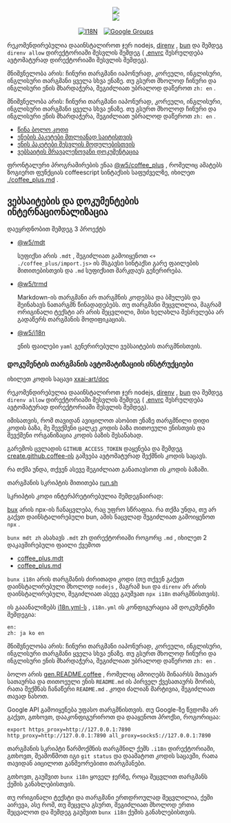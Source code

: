 <p align="center"><a href="https://xxai.art"><img src="https://cdn.jsdelivr.net/gh/xxai-art/doc/logo.svg"/></a><br/><a href="https://xxai.art"><img src="https://cdn.jsdelivr.net/gh/xxai-art/doc/xxai.svg"/></a></p><p align="center"><a href="https://github.com/xxai-art/doc#readme"><img alt="I18N" src="https://cdn.jsdelivr.net/gh/wactax/img/t.svg"/></a>　<a href="https://groups.google.com/u/0/g/xxai-art"><img alt="Google Groups" src="https://cdn.jsdelivr.net/gh/wactax/img/g-groups.svg"/></a></p>

რეკომენდირებულია დააინსტალიროთ ჯერ nodejs, [direnv](https://direnv.net) , [bun](https://github.com/oven-sh/bun) და შემდეგ `direnv allow` დირექტორიაში შესვლის შემდეგ ( [.envrc](https://github.com/xxai-art/doc/blob/main/.envrc) შესრულდება ავტომატურად დირექტორიაში შესვლის შემდეგ).

მნიშვნელობა არის: ჩინური თარგმანი იაპონურად, კორეული, ინგლისური, ინგლისური თარგმანი ყველა სხვა ენაზე. თუ გსურთ მხოლოდ ჩინური და ინგლისური ენის მხარდაჭერა, შეგიძლიათ უბრალოდ დაწეროთ `zh: en` .

მნიშვნელობა არის: ჩინური თარგმანი იაპონურად, კორეული, ინგლისური, ინგლისური თარგმანი ყველა სხვა ენაზე. თუ გსურთ მხოლოდ ჩინური და ინგლისური ენის მხარდაჭერა, შეგიძლიათ უბრალოდ დაწეროთ `zh: en` .

* [წინა ბოლო კოდი](https://github.com/xxai-art/web)
* [ენების პაკეტები მთლიანად საიტისთვის](https://github.com/xxai-art/web/tree/main/i18n)
* [ენის პაკეტები შესვლის მოდულებისთვის](https://github.com/wacpkg/user/tree/main/ui.i18n)
* [ვებსაიტის მრავალენოვანი დოკუმენტაცია](https://github.com/xxai-doc)

ფრონტალური პროგრამირების ენაა [@w5/coffee_plus](http://npmjs.com/@w5/coffee_plus) , რომელიც ამატებს ზოგიერთ ფუნქციას coffeescript სინტაქსის საფუძველზე, იხილეთ [./coffee_plus.md](./coffee_plus.md) .

## ვებსაიტების და დოკუმენტების ინტერნაციონალიზაცია

დაეყრდნობით შემდეგ 3 პროექტს

* [@w5/mdt](https://www.npmjs.com/package/@w5/mdt)

  სუფიქსი არის `.mdt` , შეგიძლიათ გამოიყენოთ `<+ ./coffee_plus/import.js>` ის მსგავსი სინტაქსი გარე ფაილების მითითებისთვის და `.md` სუფიქსით მარკდაუს გენერირება.

* [@w5/trmd](https://www.npmjs.com/package/@w5/trmd)

  Markdown-ის თარგმანი არ თარგმნის კოდებსა და ბმულებს და შეინახავს ნათარგმნ წინადადებებს. თუ თარგმანი შეცვლილია, მაგრამ ორიგინალი ტექსტი არ არის შეცვლილი, მისი ხელახლა შესრულება არ გადაწერს თარგმანის მოდიფიკაციას.

* [@w5/i18n](https://www.npmjs.com/package/@w5/i18n)

  ენის ფაილები `yaml` გენერირებული ვებსაიტების თარგმნისთვის.

### დოკუმენტის თარგმანის ავტომატიზაციის ინსტრუქციები

იხილეთ კოდის საცავი [xxai-art/doc](https://github.com/xxai-art/doc)

რეკომენდირებულია დააინსტალიროთ ჯერ nodejs, [direnv](https://direnv.net) , [bun](https://github.com/oven-sh/bun) და შემდეგ `direnv allow` დირექტორიაში შესვლის შემდეგ ( [.envrc](https://github.com/xxai-art/doc/blob/main/.envrc) შესრულდება ავტომატურად დირექტორიაში შესვლის შემდეგ).

იმისათვის, რომ თავიდან ავიცილოთ ასობით ენაზე თარგმნილი დიდი კოდის ბაზა, მე შევქმენი ცალკე კოდის ბაზა თითოეული ენისთვის და შევქმენი ორგანიზაცია კოდის ბაზის შესანახად.

გარემოს ცვლადის `GITHUB_ACCESS_TOKEN` დაყენება და შემდეგ [create.github.coffee-ის](https://github.com/xxai-art/doc/blob/main/create.github.coffee) გაშვება ავტომატურად შექმნის კოდის საცავს.

რა თქმა უნდა, თქვენ ასევე შეგიძლიათ განათავსოთ ის კოდის ბაზაში.

თარგმანის სკრიპტის მითითება [run.sh](https://github.com/xxai-art/doc/blob/main/run.sh)

სკრიპტის კოდი ინტერპრეტირებულია შემდეგნაირად:

[bux](https://bun.sh/docs/cli/bunx) არის npx-ის ჩანაცვლება, რაც უფრო სწრაფია. რა თქმა უნდა, თუ არ გაქვთ დაინსტალირებული bun, ამის ნაცვლად შეგიძლიათ გამოიყენოთ `npx` .

`bunx mdt zh` ასახავს `.mdt` zh დირექტორიაში როგორც `.md` , იხილეთ 2 დაკავშირებული ფაილი ქვემოთ

* [coffee_plus.mdt](https://github.com/xxai-doc/zh/blob/main/coffee_plus.mdt)
* [coffee_plus.md](https://github.com/xxai-doc/zh/blob/main/coffee_plus.md)

`bunx i18n` არის თარგმანის ძირითადი კოდი (თუ თქვენ გაქვთ დაინსტალირებული მხოლოდ `nodejs` , მაგრამ `bun` და `direnv` არ არის დაინსტალირებული, შეგიძლიათ ასევე გაუშვათ `npx i18n` თარგმნისთვის).

ის გააანალიზებს [i18n.yml-ს](https://github.com/xxai-art/doc/blob/main/i18n.yml) , `i18n.yml` ის კონფიგურაცია ამ დოკუმენტში შემდეგია:

```
en:
zh: ja ko en
```

მნიშვნელობა არის: ჩინური თარგმანი იაპონურად, კორეული, ინგლისური, ინგლისური თარგმანი ყველა სხვა ენაზე. თუ გსურთ მხოლოდ ჩინური და ინგლისური ენის მხარდაჭერა, შეგიძლიათ უბრალოდ დაწეროთ `zh: en` .

ბოლო არის [gen.README.coffee](https://github.com/xxai-art/doc/blob/main/gen.README.coffee) , რომელიც ამოიღებს შინაარსს მთავარ სათაურსა და თითოეული ენის `README.md` ის პირველ ქვესათაურს შორის, რათა შექმნას ჩანაწერი `README.md` . კოდი ძალიან მარტივია, შეგიძლიათ თავად ნახოთ.

Google API გამოიყენება უფასო თარგმნისთვის. თუ Google-ზე წვდომა არ გაქვთ, გთხოვთ, დააკონფიგურიროთ და დააყენოთ პროქსი, როგორიცაა:

```
export https_proxy=http://127.0.0.1:7890 http_proxy=http://127.0.0.1:7890 all_proxy=socks5://127.0.0.1:7890
```

თარგმანის სკრიპტი წარმოქმნის თარგმნილ ქეშს `.i18n` დირექტორიაში, გთხოვთ, შეამოწმოთ იგი `git status` და დაამატოთ კოდის საცავში, რათა თავიდან აიცილოთ განმეორებითი თარგმანები.

გთხოვთ, გაუშვით `bunx i18n` ყოველ ჯერზე, როცა შეცვლით თარგმანს ქეშის განახლებისთვის.

თუ ორიგინალი ტექსტი და თარგმანი ერთდროულად შეცვლილია, ქეში აირევა, ასე რომ, თუ შეცვლა გსურთ, შეგიძლიათ მხოლოდ ერთი შეცვალოთ და შემდეგ გაუშვით `bunx i18n` ქეშის განახლებისთვის.
